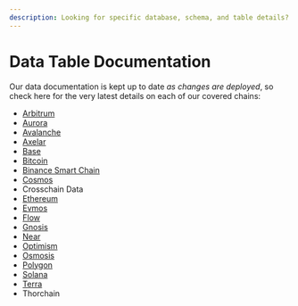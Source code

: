 ```yaml
---
description: Looking for specific database, schema, and table details? Look no further.
---
```


# Data Table Documentation

Our data documentation is kept up to date _as changes are deployed_, so check here for the very latest details on each of our covered chains:

* [Arbitrum](https://flipsidecrypto.github.io/arbitrum-models/#!/overview)
* [Aurora](https://flipsidecrypto.github.io/aurora-models/#!/overview)
* [Avalanche](https://flipsidecrypto.github.io/avalanche-models/#!/overview)
* [Axelar](https://flipsidecrypto.github.io/axelar-models/#!/overview)  
* [Base](https://flipsidecrypto.github.io/base-models/#!/overview)
* [Bitcoin](https://flipsidecrypto.github.io/bitcoin-models/)
* [Binance Smart Chain](https://flipsidecrypto.github.io/bsc-models/#!/overview)
* [Cosmos](https://flipsidecrypto.github.io/cosmos-models/#!/overview)&#x20;
* Crosschain Data
* [Ethereum](https://flipsidecrypto.github.io/ethereum-models/#!/overview)
* [Evmos](https://flipsidecrypto.github.io/evmos-models/#!/overview)
* [Flow](https://flipsidecrypto.github.io/flow-models/#!/overview)&#x20;
* [Gnosis](https://flipsidecrypto.github.io/gnosis-models/#!/overview)
* [Near](https://flipsidecrypto.github.io/near-models/#!/overview)  
* [Optimism](https://flipsidecrypto.github.io/optimism-models/#!/overview)
* [Osmosis](https://flipsidecrypto.github.io/osmosis-models/#!/overview)&#x20;
* [Polygon](https://flipsidecrypto.github.io/polygon-models/#!/overview)
* [Solana](https://flipsidecrypto.github.io/solana-models/#!/overview) &#x20;
* [Terra](https://metricsdao.github.io/terra\_dbt/#!/overview)&#x20;
* Thorchain

